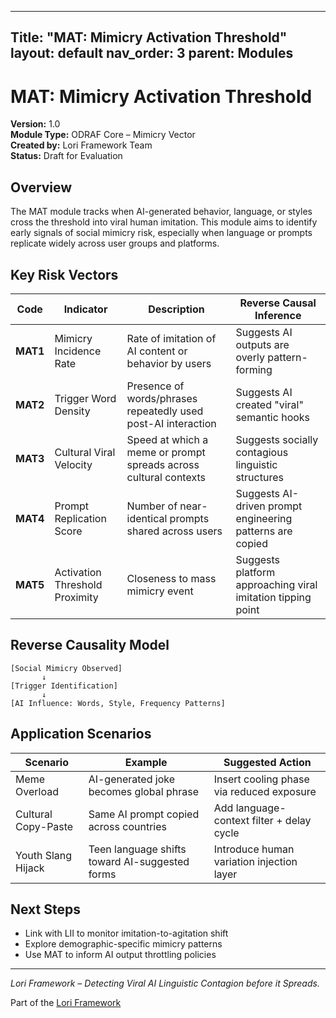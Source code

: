 
---
Title: "MAT: Mimicry Activation Threshold"
layout: default
nav_order: 3
parent: Modules
---

# MAT: Mimicry Activation Threshold

**Version:** 1.0  
**Module Type:** ODRAF Core – Mimicry Vector  
**Created by:** Lori Framework Team  
**Status:** Draft for Evaluation

## Overview

The MAT module tracks when AI-generated behavior, language, or styles cross the threshold into viral human imitation. This module aims to identify early signals of social mimicry risk, especially when language or prompts replicate widely across user groups and platforms.

## Key Risk Vectors

| Code | Indicator | Description | Reverse Causal Inference |
|------|-----------|-------------|---------------------------|
| **MAT1** | Mimicry Incidence Rate | Rate of imitation of AI content or behavior by users | Suggests AI outputs are overly pattern-forming |
| **MAT2** | Trigger Word Density | Presence of words/phrases repeatedly used post-AI interaction | Suggests AI created "viral" semantic hooks |
| **MAT3** | Cultural Viral Velocity | Speed at which a meme or prompt spreads across cultural contexts | Suggests socially contagious linguistic structures |
| **MAT4** | Prompt Replication Score | Number of near-identical prompts shared across users | Suggests AI-driven prompt engineering patterns are copied |
| **MAT5** | Activation Threshold Proximity | Closeness to mass mimicry event | Suggests platform approaching viral imitation tipping point |

## Reverse Causality Model

```
[Social Mimicry Observed]
       ↓
[Trigger Identification]
       ↓
[AI Influence: Words, Style, Frequency Patterns]
```

## Application Scenarios

| Scenario | Example | Suggested Action |
|----------|---------|------------------|
| Meme Overload | AI-generated joke becomes global phrase | Insert cooling phase via reduced exposure |
| Cultural Copy-Paste | Same AI prompt copied across countries | Add language-context filter + delay cycle |
| Youth Slang Hijack | Teen language shifts toward AI-suggested forms | Introduce human variation injection layer |

## Next Steps

- Link with LII to monitor imitation-to-agitation shift
- Explore demographic-specific mimicry patterns
- Use MAT to inform AI output throttling policies

---

*Lori Framework – Detecting Viral AI Linguistic Contagion before it Spreads.*


Part of the [Lori Framework](https://frameworklori.github.io/lori-framework-site)
